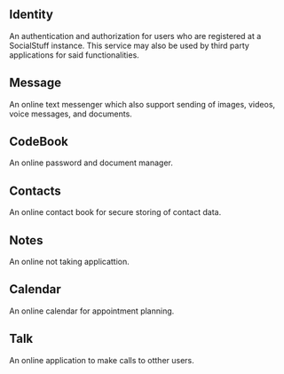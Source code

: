 ## Identity
An authentication and authorization for users who are registered at a SocialStuff instance.
This service may also be used by third party applications for said functionalities.

## Message
An online text messenger which also support sending of images, videos, voice messages, and documents.

## CodeBook
An online password and document manager.

## Contacts
An online contact book for secure storing of contact data.

## Notes
An online not taking applicattion.

## Calendar
An online calendar for appointment planning.

## Talk
An online application to make calls to otther users.
